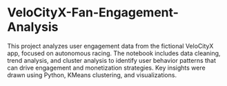 # VeloCityX-Fan-Engagement-Analysis
This project analyzes user engagement data from the fictional VeloCityX app, focused on autonomous racing. The notebook includes data cleaning, trend analysis, and cluster analysis to identify user behavior patterns that can drive engagement and monetization strategies. Key insights were drawn using Python, KMeans clustering, and visualizations.
